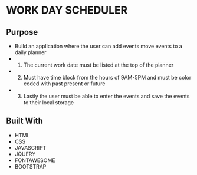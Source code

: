 # WORK DAY SCHEDULER

## Purpose
* Build an application where the user can add events move events to a daily planner
* 1. The current work date must be listed at the top of the planner
* 2. Must have time block from the hours of 9AM-5PM and must be color coded with past present or future
* 3. Lastly the user must be able to enter the events and save the events to their local storage

## Built With
* HTML
* CSS
* JAVASCRIPT
* JQUERY
* FONTAWESOME
* BOOTSTRAP
